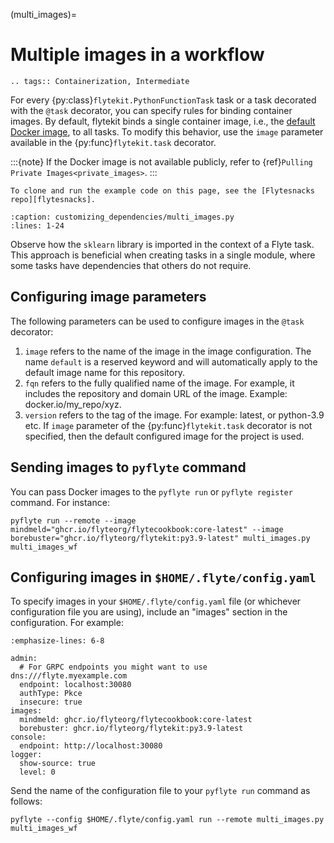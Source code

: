 (multi_images)=

# Multiple images in a workflow

```{eval-rst}
.. tags:: Containerization, Intermediate
```

For every {py:class}`flytekit.PythonFunctionTask` task or a task decorated with the `@task` decorator, you can specify rules for binding container images.
By default, flytekit binds a single container image, i.e., the [default Docker image](https://ghcr.io/flyteorg/flytekit), to all tasks.
To modify this behavior, use the `image` parameter available in the {py:func}`flytekit.task` decorator.

:::{note}
If the Docker image is not available publicly, refer to {ref}`Pulling Private Images<private_images>`.
:::

```{note}
To clone and run the example code on this page, see the [Flytesnacks repo][flytesnacks].
```

```{literalinclude} /examples/customizing_dependencies/customizing_dependencies/multi_images.py
:caption: customizing_dependencies/multi_images.py
:lines: 1-24
```

Observe how the `sklearn` library is imported in the context of a Flyte task.
This approach is beneficial when creating tasks in a single module, where some tasks have dependencies that others do not require.

## Configuring image parameters

The following parameters can be used to configure images in the `@task` decorator:

1. `image` refers to the name of the image in the image configuration. The name `default` is a reserved keyword and will automatically apply to the default image name for this repository.
2. `fqn` refers to the fully qualified name of the image. For example, it includes the repository and domain URL of the image. Example: docker.io/my_repo/xyz.
3. `version` refers to the tag of the image. For example: latest, or python-3.9 etc. If `image` parameter of the {py:func}`flytekit.task` decorator is not specified, then the default configured image for the project is used.

## Sending images to `pyflyte` command

You can pass Docker images to the `pyflyte run` or `pyflyte register` command.
For instance:

```
pyflyte run --remote --image mindmeld="ghcr.io/flyteorg/flytecookbook:core-latest" --image borebuster="ghcr.io/flyteorg/flytekit:py3.9-latest" multi_images.py multi_images_wf
```

## Configuring images in `$HOME/.flyte/config.yaml`

To specify images in your `$HOME/.flyte/config.yaml` file (or whichever configuration file you are using), include an "images" section in the configuration.
For example:

```{code-block} yaml
:emphasize-lines: 6-8

admin:
  # For GRPC endpoints you might want to use dns:///flyte.myexample.com
  endpoint: localhost:30080
  authType: Pkce
  insecure: true
images:
  mindmeld: ghcr.io/flyteorg/flytecookbook:core-latest
  borebuster: ghcr.io/flyteorg/flytekit:py3.9-latest
console:
  endpoint: http://localhost:30080
logger:
  show-source: true
  level: 0
```

Send the name of the configuration file to your `pyflyte run` command as follows:

```
pyflyte --config $HOME/.flyte/config.yaml run --remote multi_images.py multi_images_wf
```

[flytesnacks]: https://github.com/flyteorg/flytesnacks/tree/master/examples/customizing_dependencies/

